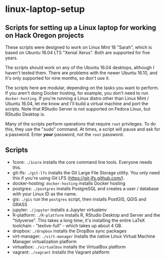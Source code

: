 # linux-laptop-setup

## Scripts for setting up a Linux laptop for working on Hack Oregon projects
These scripts were designed to work on Linux Mint 18 "Sarah", which is based on Ubuntu 16.04 LTS "Xenial Xerus". Both are supported for five years.

The scripts should work on any of the Ubuntu 16.04 desktops, although I haven't tested them. There are problems with the newer Ubuntu 16.10, and it's only supported for nine months, so don't use it.

The scripts here are modular, depending on the tasks you want to perform. If you aren't doing Docker hosting, for example, you don't need to run `docker-hosting`. If you're running a Linux distro other than Linux Mint / Ubuntu 16.04, let me know and I'll build a virtual machine and port the scripts. Note that RStudio Server is not supported on Fedora Linux, but RStudio Desktop is.

Many of the scripts perform operations that require `root` privileges. To do this, they use the "sudo" command. At times, a script will pause and ask for a password. Enter ***your*** password, not the `root` password.

## Scripts
* 1core: `./1core` installs the core command line tools. Everyone needs this.
* git-lfs: `./git-lfs` installs the Git Large File Storage utility. You only need this if you're using Git LFS (<https://git-lfs.github.com/>).
* docker-hosting: `docker-hosting` installs Docker hosting
* postgres: `./postgres` installs PostgreSQL and creates a user / database with your Linux ID as the name.
* gis: `./gis` run the `postgres` script, then installs PostGIS, QGIS and GRASS
* jupyter: `./jupyter` installs a Jupyter virtualenv
* R-platform: `./R-platform` installs R, RStudio Desktop and Server and the "tidyverse". This takes a long time; it's installing the entire LaTeX toolchain - "texlive-full" - which takes up about 4 GB.
* dropbox: `./dropbox` installs the DropBox sync packages
* virt-manager: `./virt-manager` installs the native Linux Virtual Machine Manager virtualization platform
* virtualbox: `./virtualbox` installs the VirtualBox platform
* vagrant: `./vagrant` installs the Vagrant platform
